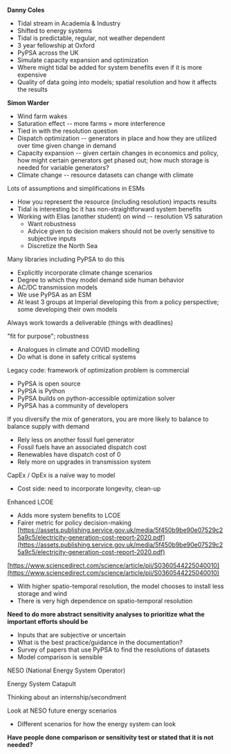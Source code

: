 **Danny Coles**
- Tidal stream in Academia & Industry
- Shifted to energy systems
- Tidal is predictable, regular, not weather dependent
- 3 year fellowship at Oxford
- PyPSA across the UK
- Simulate capacity expansion and optimization
- Where might tidal be added for system benefits even if it is more expensive
- Quality of data going into models; spatial resolution and how it affects the results

**Simon Warder**
- Wind farm wakes
- Saturation effect -- more farms = more interference
- Tied in with the resolution question
- Dispatch optimization -- generators in place and how they are utilized over time given change in demand
- Capacity expansion -- given certain changes in economics and policy, how might certain generators get phased out; how much storage is needed for variable generators?
- Climate change -- resource datasets can change with climate

Lots of assumptions and simplifications in ESMs
- How you represent the resource (including resolution) impacts results
- Tidal is interesting bc it has non-straightforward system benefits
- Working with Elias (another student) on wind -- resolution VS saturation
	- Want robustness
	- Advice given to decision makers should not be overly sensitive to subjective inputs
	- Discretize the North Sea

Many libraries including PyPSA to do this
- Explicitly incorporate climate change scenarios
- Degree to which they model demand side human behavior
- AC/DC transmission models
- We use PyPSA as an ESM
- At least 3 groups at Imperial developing this from a policy perspective; some developing their own models

Always work towards a deliverable (things with deadlines)

"fit for purpose"; robustness
- Analogues in climate and COVID modelling
- Do what is done in safety critical systems

Legacy code: framework of optimization problem is commercial
- PyPSA is open source
- PyPSA is Python
- PyPSA builds on python-accessible optimization solver
- PyPSA has a community of developers

If you diversify the mix of generators, you are more likely to balance to balance supply with demand
- Rely less on another fossil fuel generator
- Fossil fuels have an associated dispatch cost
- Renewables have dispatch cost of 0
- Rely more on upgrades in transmission system

CapEx / OpEx is a naïve way to model
- Cost side: need to incorporate longevity, clean-up

Enhanced LCOE
- Adds more system benefits to LCOE
- Fairer metric for policy decision-making
[https://assets.publishing.service.gov.uk/media/5f450b9be90e07529c25a9c5/electricity-generation-cost-report-2020.pdf](https://assets.publishing.service.gov.uk/media/5f450b9be90e07529c25a9c5/electricity-generation-cost-report-2020.pdf)

[https://www.sciencedirect.com/science/article/pii/S0360544225040010](https://www.sciencedirect.com/science/article/pii/S0360544225040010)
- With higher spatio-temporal resolution, the model chooses to install less storage and wind
- There is very high dependence on spatio-temporal resolution

**Need to do more abstract sensitivity analyses to prioritize what the important efforts should be**
- Inputs that are subjective or uncertain
- What is the best practice/guidance in the documentation?
- Survey of papers that use PyPSA to find the resolutions of datasets
- Model comparison is sensible

NESO (National Energy System Operator)

Energy System Catapult

Thinking about an internship/secondment

Look at NESO future energy scenarios
- Different scenarios for how the energy system can look

**Have people done comparison or sensitivity test or stated that it is not needed?**